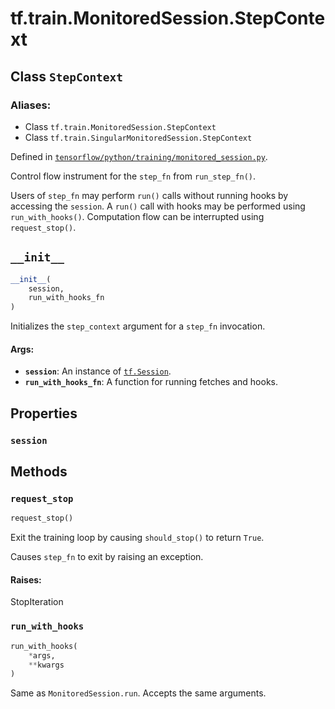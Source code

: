 <div itemscope itemtype="http://developers.google.com/ReferenceObject">
<meta itemprop="name" content="tf.train.MonitoredSession.StepContext" />
<meta itemprop="path" content="Stable" />
<meta itemprop="property" content="session"/>
<meta itemprop="property" content="__init__"/>
<meta itemprop="property" content="request_stop"/>
<meta itemprop="property" content="run_with_hooks"/>
</div>

# tf.train.MonitoredSession.StepContext

## Class `StepContext`



### Aliases:

* Class `tf.train.MonitoredSession.StepContext`
* Class `tf.train.SingularMonitoredSession.StepContext`



Defined in [`tensorflow/python/training/monitored_session.py`](https://www.tensorflow.org/code/tensorflow/python/training/monitored_session.py).

Control flow instrument for the `step_fn` from `run_step_fn()`.

Users of `step_fn` may perform `run()` calls without running hooks
by accessing the `session`.  A `run()` call with hooks may be performed
using `run_with_hooks()`.  Computation flow can be interrupted using
`request_stop()`.

<h2 id="__init__"><code>__init__</code></h2>

``` python
__init__(
    session,
    run_with_hooks_fn
)
```

Initializes the `step_context` argument for a `step_fn` invocation.

#### Args:

* <b>`session`</b>: An instance of <a href="../../../tf/Session.md"><code>tf.Session</code></a>.
* <b>`run_with_hooks_fn`</b>: A function for running fetches and hooks.



## Properties

<h3 id="session"><code>session</code></h3>





## Methods

<h3 id="request_stop"><code>request_stop</code></h3>

``` python
request_stop()
```

Exit the training loop by causing `should_stop()` to return `True`.

   Causes `step_fn` to exit by raising an exception.

#### Raises:

StopIteration

<h3 id="run_with_hooks"><code>run_with_hooks</code></h3>

``` python
run_with_hooks(
    *args,
    **kwargs
)
```

Same as `MonitoredSession.run`. Accepts the same arguments.



